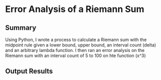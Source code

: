 # Error Analysis of a Riemann Sum

## Summary

Using Python, I wrote a process to calculate a Riemann sum with the midpoint rule given a lower bound, upper bound, an interval count (delta) and an arbitrary lambda function. I then ran an error analysis on the Riemann sum with an interval count of 5 to 100 on hte function \(x^3\)

## Output Results
 
